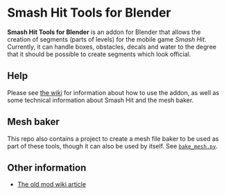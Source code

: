 # Smash Hit Tools for Blender

**Smash Hit Tools for Blender** is an addon for Blender that allows the creation of segments (parts of levels) for the mobile game *Smash Hit*. Currently, it can handle boxes, obstacles, decals and water to the degree that it should be possible to create segments which look official.

## Help

Please see [the wiki](https://github.com/knot126/Smash-Hit-Blender-Tools/wiki) for information about how to use the addon, as well as some technical information about Smash Hit and the mesh baker.

## Mesh baker

This repo also contains a project to create a mesh file baker to be used as part of these tools, though it can also be used by itself. See [`bake_mesh.py`](bake_mesh.py).

## Other information

* [The old mod wiki article](https://smashingmods.fandom.com/wiki/Knot126/Smash_Hit_Blender_Tools)
